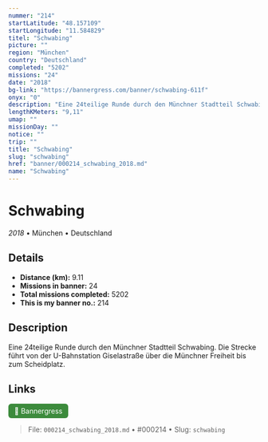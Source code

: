 ```yaml
---
nummer: "214"
startLatitude: "48.157109"
startLongitude: "11.584829"
titel: "Schwabing"
picture: ""
region: "München"
country: "Deutschland"
completed: "5202"
missions: "24"
date: "2018"
bg-link: "https://bannergress.com/banner/schwabing-611f"
onyx: "0"
description: "Eine 24teilige Runde durch den Münchner Stadtteil Schwabing.\nDie Strecke führt von der U-Bahnstation Giselastraße über die Münchner Freiheit bis zum Scheidplatz."
lengthKMeters: "9,11"
umap: ""
missionDay: ""
notice: ""
trip: ""
title: "Schwabing"
slug: "schwabing"
href: "banner/000214_schwabing_2018.md"
name: "Schwabing"
---
```

# Schwabing

*2018* • München • Deutschland





## Details
- **Distance (km):** 9.11
- **Missions in banner:** 24
- **Total missions completed:** 5202
- **This is my banner no.:** 214



## Description
Eine 24teilige Runde durch den Münchner Stadtteil Schwabing.
Die Strecke führt von der U-Bahnstation Giselastraße über die Münchner Freiheit bis zum Scheidplatz.



## Links
<a href="https://bannergress.com/banner/schwabing-611f" target="_blank" style="display:inline-block;margin-right:8px;padding:6px 12px;background:#3c8b3c;color:#fff;text-decoration:none;border-radius:6px;">🔗 Bannergress</a>



> File: `000214_schwabing_2018.md`
> • #000214
> • Slug: `schwabing`
